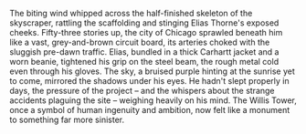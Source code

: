 The biting wind whipped across the half-finished skeleton of the skyscraper, rattling the scaffolding and stinging Elias Thorne's exposed cheeks.  Fifty-three stories up, the city of Chicago sprawled beneath him like a vast, grey-and-brown circuit board, its arteries choked with the sluggish pre-dawn traffic. Elias, bundled in a thick Carhartt jacket and a worn beanie, tightened his grip on the steel beam, the rough metal cold even through his gloves. The sky, a bruised purple hinting at the sunrise yet to come, mirrored the shadows under his eyes.  He hadn't slept properly in days, the pressure of the project – and the whispers about the strange accidents plaguing the site – weighing heavily on his mind.  The Willis Tower, once a symbol of human ingenuity and ambition, now felt like a monument to something far more sinister.
